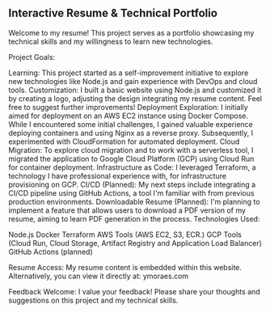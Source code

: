 ## **Interactive Resume & Technical Portfolio**

Welcome to my resume! This project serves as a portfolio showcasing my technical skills and my willingness to learn new technologies.

Project Goals:

Learning: This project started as a self-improvement initiative to explore new technologies like Node.js and gain experience with DevOps and cloud tools. 
Customization: I built a basic website using Node.js and customized it by creating a logo, adjusting the design integrating my resume content. Feel free to suggest further improvements!
Deployment Exploration: I initially aimed for deployment on an AWS EC2 instance using Docker Compose. While I encountered some initial challenges, I gained valuable experience deploying containers and using Nginx as a reverse proxy. Subsequently, I experimented with CloudFormation for automated deployment. 
Cloud Migration: To explore cloud migration and to work with a serverless tool, I migrated the application to Google Cloud Platform (GCP) using Cloud Run for container deployment.
Infrastructure as Code: I leveraged Terraform, a technology I have professional experience with, for infrastructure provisioning on GCP. 
CI/CD (Planned): My next steps include integrating a CI/CD pipeline using GitHub Actions, a tool I'm familiar with from previous production environments.
Downloadable Resume (Planned): I'm planning to implement a feature that allows users to download a PDF version of my resume, aiming to learn PDF generation in the process. 
Technologies Used:

Node.js
Docker
Terraform
AWS Tools (AWS EC2, S3, ECR.)
GCP Tools (Cloud Run, Cloud Storage, Artifact Registry and Application Load Balancer)
GitHub Actions (planned)

Resume Access:
My resume content is embedded within this website. Alternatively, you can view it directly at: ymoraes.com

Feedback Welcome:
I value your feedback! Please share your thoughts and suggestions on this project and my technical skills. 